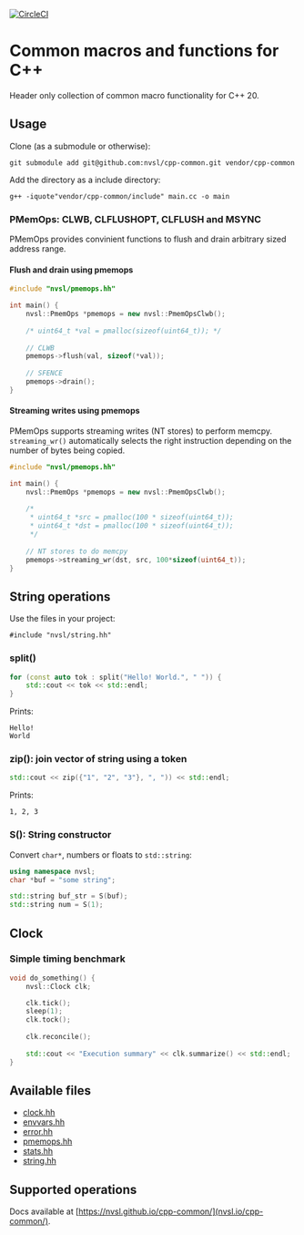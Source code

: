 [![CircleCI](https://circleci.com/gh/NVSL/cpp-common/tree/master.svg?style=svg&circle-token=303fcb99481c32f94d3eac4fd719a1ae524efc10)](https://circleci.com/gh/NVSL/cpp-common/tree/master)

# Common macros and functions for C++

Header only collection of common macro functionality for C++ 20.

## Usage
Clone (as a submodule or otherwise):
```shell
git submodule add git@github.com:nvsl/cpp-common.git vendor/cpp-common
```

Add the directory as a include directory:
```shell
g++ -iquote"vendor/cpp-common/include" main.cc -o main
```


### PMemOps: CLWB, CLFLUSHOPT, CLFLUSH and MSYNC

PMemOps provides convinient functions to flush and drain arbitrary sized address
range.

#### Flush and drain using pmemops

```cpp
#include "nvsl/pmemops.hh"

int main() {
    nvsl::PmemOps *pmemops = new nvsl::PmemOpsClwb();
    
    /* uint64_t *val = pmalloc(sizeof(uint64_t)); */
    
    // CLWB
    pmemops->flush(val, sizeof(*val));
    
    // SFENCE
    pmemops->drain();
}

```

#### Streaming writes using pmemops
PMemOps supports streaming writes (NT stores) to perform memcpy.  
`streaming_wr()` automatically selects the right instruction depending on the
number of bytes being copied.


```cpp
#include "nvsl/pmemops.hh"

int main() {
    nvsl::PmemOps *pmemops = new nvsl::PmemOpsClwb();
    
    /* 
     * uint64_t *src = pmalloc(100 * sizeof(uint64_t)); 
     * uint64_t *dst = pmalloc(100 * sizeof(uint64_t)); 
     */
    
    // NT stores to do memcpy
    pmemops->streaming_wr(dst, src, 100*sizeof(uint64_t));
}
```

## String operations
Use the files in your project:

```
#include "nvsl/string.hh"
```

### split() 
```cpp
for (const auto tok : split("Hello! World.", " ")) {
    std::cout << tok << std::endl;
}
```

Prints:
```
Hello!
World
```

### zip(): join vector of string using a token
```cpp
std::cout << zip({"1", "2", "3"}, ", ")) << std::endl;
```

Prints:
```
1, 2, 3
```

### S(): String constructor
Convert `char*`, numbers or floats to `std::string`:

```cpp
using namespace nvsl;
char *buf = "some string";

std::string buf_str = S(buf);
std::string num = S(1);
```

## Clock
### Simple timing benchmark

```cpp
void do_something() {
    nvsl::Clock clk;

    clk.tick();
    sleep(1);
    clk.tock();
    
    clk.reconcile();
    
    std::cout << "Execution summary" << clk.summarize() << std::endl;
}
```

## Available files
- [clock.hh](include/nvsl/clock.hh)
- [envvars.hh](include/nvsl/envvars.hh)
- [error.hh](include/nvsl/error.hh)
- [pmemops.hh](include/nvsl/pmemops.hh)
- [stats.hh](include/nvsl/stats.hh)
- [string.hh](include/nvsl/string.hh)

## Supported operations
Docs available at [https://nvsl.github.io/cpp-common/](nvsl.io/cpp-common/).

